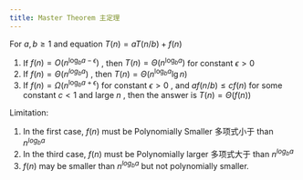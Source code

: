 ```yaml
---
title: Master Theorem 主定理
---
```

For $a,b \geq 1$ and equation $T(n) = aT(n/b) + f(n)$
1. If $f(n) = O(n^ {\log_b {a} -\epsilon })$ , then $T(n) = \Theta(n^{\log_b a})$ for constant $\epsilon > 0$
2. If $f(n) = \Theta(n^{log_b a})$ , then $T(n) = \Theta(n^{\log_b a} \lg n)$
3. If $f(n) = \Omega(n^{\log_b a +\epsilon} )$ for constant $\epsilon > 0$ , and $af(n/b) \leq cf(n)$ for some constant $c < 1$  and large $n$ , then the answer is $T(n)  = \Theta(f(n))$

Limitation:
1. In the first case, $f(n)$ must be Polynomially Smaller 多项式小于 than $n^{log_b a}$
2. In the third case, $f(n)$ must be Polynomially larger 多项式大于 than $n^{log_b a}$
3. $f(n)$ may be smaller than $n^{log_b a}$ but not polynomially smaller.